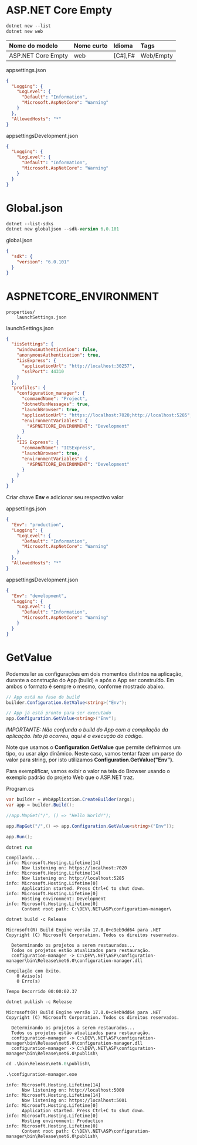 # ASP.NET Core Empty

```ps
dotnet new --list
dotnet new web
```

|Nome do modelo|Nome curto|Idioma|Tags|
|:---|:---|:---|:---|
|ASP.NET Core Empty|web|[C#],F#|Web/Empty|

appsettings.json
```json
{
  "Logging": {
    "LogLevel": {
      "Default": "Information",
      "Microsoft.AspNetCore": "Warning"
    }
  },
  "AllowedHosts": "*"
}
```

appsettingsDevelopment.json
```json
{
  "Logging": {
    "LogLevel": {
      "Default": "Information",
      "Microsoft.AspNetCore": "Warning"
    }
  }
}

```

# Global.json

```ps
dotnet --list-sdks
dotnet new globaljson --sdk-version 6.0.101
```

global.json
```json
{
  "sdk": {
    "version": "6.0.101"
  }
}
```

# ASPNETCORE_ENVIRONMENT

```
properties/
    launchSettings.json
```

launchSettings.json
```json
{
  "iisSettings": {
    "windowsAuthentication": false,
    "anonymousAuthentication": true,
    "iisExpress": {
      "applicationUrl": "http://localhost:30257",
      "sslPort": 44310
    }
  },
  "profiles": {
    "configuration_manager": {
      "commandName": "Project",
      "dotnetRunMessages": true,
      "launchBrowser": true,
      "applicationUrl": "https://localhost:7020;http://localhost:5285",
      "environmentVariables": {
        "ASPNETCORE_ENVIRONMENT": "Development"
      }
    },
    "IIS Express": {
      "commandName": "IISExpress",
      "launchBrowser": true,
      "environmentVariables": {
        "ASPNETCORE_ENVIRONMENT": "Development"
      }
    }
  }
}
```

Criar chave **Env** e adicionar seu respectivo valor

appsettings.json
```json
{
  "Env": "production",
  "Logging": {
    "LogLevel": {
      "Default": "Information",
      "Microsoft.AspNetCore": "Warning"
    }
  },
  "AllowedHosts": "*"
}
```

appsettingsDevelopment.json
```json
{
  "Env": "development",
  "Logging": {
    "LogLevel": {
      "Default": "Information",
      "Microsoft.AspNetCore": "Warning"
    }
  }
}

```

# GetValue

Podemos ler as configurações em dois momentos distintos na aplicação, durante a construção do App (build) e após o App ser construído. Em ambos o formato é sempre o mesmo, conforme mostrado abaixo.

```c#
// App está na fase de build
builder.Configuration.GetValue<string>("Env");

// App já está pronto para ser executado
app.Configuration.GetValue<string>("Env");
```

*IMPORTANTE: Não confunda o build do App com a compilação da aplicação. Isto já ocorreu, aqui é a execução do código.*

Note que usamos o **Configuration.GetValue** que permite definirmos um tipo, ou usar algo dinâmico. Neste caso, vamos tentar fazer um parse do valor para string, por isto utilizamos **Configuration.GetValue<string>("Env")**.

Para exemplificar, vamos exibir o valor na tela do Browser usando o exemplo padrão do projeto Web que o ASP.NET traz.

Program.cs
```c#
var builder = WebApplication.CreateBuilder(args);
var app = builder.Build();

//app.MapGet("/", () => "Hello World!");

app.MapGet("/",() => app.Configuration.GetValue<string>("Env"));

app.Run();
```

```ps
dotnet run  
```

```
Compilando...
info: Microsoft.Hosting.Lifetime[14]
      Now listening on: https://localhost:7020
info: Microsoft.Hosting.Lifetime[14]
      Now listening on: http://localhost:5285
info: Microsoft.Hosting.Lifetime[0]
      Application started. Press Ctrl+C to shut down.
info: Microsoft.Hosting.Lifetime[0]
      Hosting environment: Development
info: Microsoft.Hosting.Lifetime[0]
      Content root path: C:\DEV\.NET\ASP\configuration-manager\  
```

```ps
dotnet build -c Release  
```

```
Microsoft(R) Build Engine versão 17.0.0+c9eb9dd64 para .NET 
Copyright (C) Microsoft Corporation. Todos os direitos reservados.

  Determinando os projetos a serem restaurados...
  Todos os projetos estão atualizados para restauração.
  configuration-manager -> C:\DEV\.NET\ASP\configuration-manager\bin\Release\net6.0\configuration-manager.dll

Compilação com êxito.
    0 Aviso(s)
    0 Erro(s)

Tempo Decorrido 00:00:02.37  
```
  
```ps
dotnet publish -c Release  
```
  
```
Microsoft(R) Build Engine versão 17.0.0+c9eb9dd64 para .NET
Copyright (C) Microsoft Corporation. Todos os direitos reservados.

  Determinando os projetos a serem restaurados...
  Todos os projetos estão atualizados para restauração.
  configuration-manager -> C:\DEV\.NET\ASP\configuration-manager\bin\Release\net6.0\configuration-manager.dll
  configuration-manager -> C:\DEV\.NET\ASP\configuration-manager\bin\Release\net6.0\publish\  
```

```ps
cd .\bin\Release\net6.0\publish\
```
  
```ps 
.\configuration-manager.exe
```
  
```
info: Microsoft.Hosting.Lifetime[14]
      Now listening on: http://localhost:5000
info: Microsoft.Hosting.Lifetime[14]
      Now listening on: https://localhost:5001
info: Microsoft.Hosting.Lifetime[0]
      Application started. Press Ctrl+C to shut down.
info: Microsoft.Hosting.Lifetime[0]
      Hosting environment: Production
info: Microsoft.Hosting.Lifetime[0]
      Content root path: C:\DEV\.NET\ASP\configuration-manager\bin\Release\net6.0\publish\  
```
  
